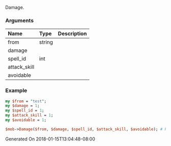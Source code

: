 Damage.
### Arguments
**Name**|**Type**|**Description**
:---|:---|:---
from|string|
damage||
spell_id|int|
attack_skill||
avoidable||

### Example

```perl
my $from = "test";
my $damage = 1;
my $spell_id = 1;
my $attack_skill = 1;
my $avoidable = 1;

$mob->Damage($from, $damage, $spell_id, $attack_skill, $avoidable); # Returns void
```


Generated On 2018-01-15T13:04:48-08:00